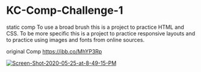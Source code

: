 # KC-Comp-Challenge-1
static comp
To use a broad brush this is a project to practice HTML and CSS. To be more specific this is a project to practice responsive layouts and to practice using images and fonts from online sources.

original Comp
https://ibb.co/MhYP3Rp

<a href="https://ibb.co/MhYP3Rp"><img src="https://i.ibb.co/H2WGkrY/Screen-Shot-2020-05-25-at-8-49-15-PM.png" alt="Screen-Shot-2020-05-25-at-8-49-15-PM" border="0"></a>
